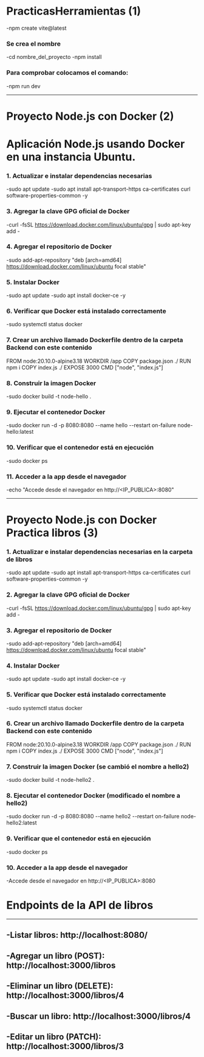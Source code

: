 # PracticasHerramientas (1)

-npm create vite@latest
### Se crea el nombre
-cd nombre_del_proyecto
-npm install
### Para comprobar colocamos el comando:
-npm run dev

---
# Proyecto Node.js con Docker (2)

# Aplicación Node.js usando Docker en una instancia Ubuntu.
### 1. Actualizar e instalar dependencias necesarias

-sudo apt update
-sudo apt install apt-transport-https ca-certificates curl software-properties-common -y

### 3. Agregar la clave GPG oficial de Docker
-curl -fsSL https://download.docker.com/linux/ubuntu/gpg | sudo apt-key add -

### 4. Agregar el repositorio de Docker
-sudo add-apt-repository "deb [arch=amd64] https://download.docker.com/linux/ubuntu focal stable"

### 5. Instalar Docker
-sudo apt update
-sudo apt install docker-ce -y

### 6. Verificar que Docker está instalado correctamente
-sudo systemctl status docker

### 7. Crear un archivo llamado Dockerfile dentro de la carpeta Backend con este contenido
FROM node:20.10.0-alpine3.18
WORKDIR /app
COPY package.json ./
RUN npm i
COPY index.js ./
EXPOSE 3000
CMD ["node", "index.js"]

### 8. Construir la imagen Docker
-sudo docker build -t node-hello .

### 9. Ejecutar el contenedor Docker
-sudo docker run -d -p 8080:8080 --name hello --restart on-failure node-hello:latest

### 10. Verificar que el contenedor está en ejecución
-sudo docker ps

### 11. Acceder a la app desde el navegador
-echo "Accede desde el navegador en http://<IP_PUBLICA>:8080"

---
# Proyecto Node.js con Docker Practica libros (3)

### 1. Actualizar e instalar dependencias necesarias en la carpeta de libros
-sudo apt update
-sudo apt install apt-transport-https ca-certificates curl software-properties-common -y

### 2. Agregar la clave GPG oficial de Docker
-curl -fsSL https://download.docker.com/linux/ubuntu/gpg | sudo apt-key add -

### 3. Agregar el repositorio de Docker
-sudo add-apt-repository "deb [arch=amd64] https://download.docker.com/linux/ubuntu focal stable"

### 4. Instalar Docker
-sudo apt update
-sudo apt install docker-ce -y

### 5. Verificar que Docker está instalado correctamente
-sudo systemctl status docker

### 6. Crear un archivo llamado Dockerfile dentro de la carpeta Backend con este contenido
FROM node:20.10.0-alpine3.18
WORKDIR /app
COPY package.json ./
RUN npm i
COPY index.js ./
EXPOSE 3000
CMD ["node", "index.js"]

### 7. Construir la imagen Docker (se cambió el nombre a hello2)
-sudo docker build -t node-hello2 .

### 8. Ejecutar el contenedor Docker (modificado el nombre a hello2)
-sudo docker run -d -p 8080:8080 --name hello2 --restart on-failure node-hello2:latest

### 9. Verificar que el contenedor está en ejecución
-sudo docker ps

### 10. Acceder a la app desde el navegador
-Accede desde el navegador en http://<IP_PUBLICA>:8080

# Endpoints de la API de libros
---
-Listar libros: http://localhost:8080/
---
-Agregar un libro (POST): http://localhost:3000/libros
---
-Eliminar un libro (DELETE): http://localhost:3000/libros/4
---
-Buscar un libro: http://localhost:3000/libros/4
---
-Editar un libro (PATCH): http://localhost:3000/libros/3
---
